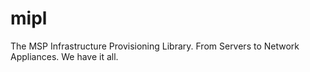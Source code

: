 # mipl
The MSP Infrastructure Provisioning Library. From Servers to Network Appliances. We have it all.

